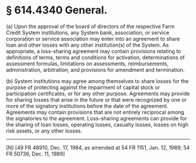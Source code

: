 # § 614.4340   General.

(a) Upon the approval of the board of directors of the respective Farm Credit System institutions, any System bank, association, or service corporation or service association may enter into an agreement to share loan and other losses with any other institution(s) of the System. As appropriate, a loss-sharing agreement may contain provisions relating to definitions of terms, terms and conditions for activation, determinations of assessment formulas, limitations on assessments, reimbursements, administration, arbitration, and provisions for amendment and termination.


(b) System institutions may agree among themselves to share losses for the purpose of protecting against the impairment of capital stock or participation certificates, or for any other purpose. Agreements may provide for sharing losses that arise in the future or that were recognized by one or more of the signatory institutions before the date of the agreement. Agreements may contain provisions that are not entirely reciprocal among the signatories to the agreement. Loss-sharing agreements can provide for the sharing of loan losses, operating losses, casualty losses, losses on high risk assets, or any other losses.



---

[N] [49 FR 48910, Dec. 17, 1984, as amended at 54 FR 1151, Jan. 12, 1989; 54 FR 50736, Dec. 11, 1989]




